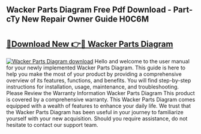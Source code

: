 ## Wacker Parts Diagram Free Pdf Download - Part-cTy New Repair Owner Guide H0C6M

# <h2><a href="http://dfme8bv.blite.top/?on=Wacker+Parts+Diagram">🔗Download New 👉🔴 Wacker Parts Diagram</a></h2>

[![Wacker Parts Diagram download](https://i.imgur.com/lujVjoI.png)](http://dfme8bv.blite.top/?on=Wacker+Parts+Diagram)
Hello and welcome to the user manual for your newly implemented Wacker Parts Diagram. This guide is here to help you make the most of your product by providing a comprehensive overview of its features, functions, and benefits. You will find step-by-step instructions for installation, usage, maintenance, and troubleshooting. Please Review the Warranty Information Wacker Parts Diagram This product is covered by a comprehensive warranty. This Wacker Parts Diagram comes equipped with a wealth of features to enhance your daily life. We trust that the Wacker Parts Diagram has been useful in your journey to familiarize yourself with your new acquisition. Should you require assistance, do not hesitate to contact our support team.
